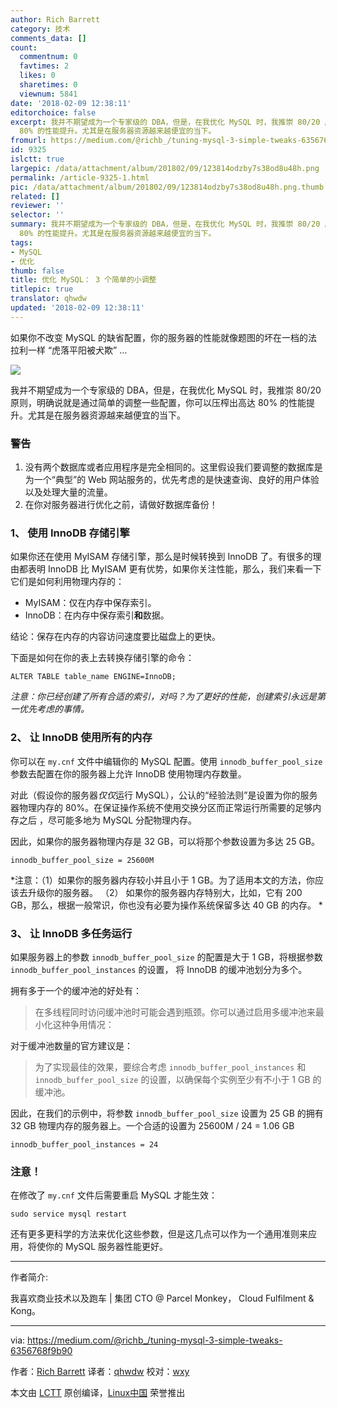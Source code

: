 ```yaml
---
author: Rich Barrett
category: 技术
comments_data: []
count:
  commentnum: 0
  favtimes: 2
  likes: 0
  sharetimes: 0
  viewnum: 5841
date: '2018-02-09 12:38:11'
editorchoice: false
excerpt: 我并不期望成为一个专家级的 DBA，但是，在我优化 MySQL 时，我推崇 80/20 原则，明确说就是通过简单的调整一些配置，你可以压榨出高达
  80% 的性能提升。尤其是在服务器资源越来越便宜的当下。
fromurl: https://medium.com/@richb_/tuning-mysql-3-simple-tweaks-6356768f9b90
id: 9325
islctt: true
largepic: /data/attachment/album/201802/09/123814odzby7s38od8u48h.png
permalink: /article-9325-1.html
pic: /data/attachment/album/201802/09/123814odzby7s38od8u48h.png.thumb.jpg
related: []
reviewer: ''
selector: ''
summary: 我并不期望成为一个专家级的 DBA，但是，在我优化 MySQL 时，我推崇 80/20 原则，明确说就是通过简单的调整一些配置，你可以压榨出高达
  80% 的性能提升。尤其是在服务器资源越来越便宜的当下。
tags:
- MySQL
- 优化
thumb: false
title: 优化 MySQL： 3 个简单的小调整
titlepic: true
translator: qhwdw
updated: '2018-02-09 12:38:11'
---
```


如果你不改变 MySQL 的缺省配置，你的服务器的性能就像题图的坏在一档的法拉利一样 “虎落平阳被犬欺” …


![](/data/attachment/album/201802/09/123814odzby7s38od8u48h.png)


我并不期望成为一个专家级的 DBA，但是，在我优化 MySQL 时，我推崇 80/20 原则，明确说就是通过简单的调整一些配置，你可以压榨出高达 80% 的性能提升。尤其是在服务器资源越来越便宜的当下。


### 警告


1. 没有两个数据库或者应用程序是完全相同的。这里假设我们要调整的数据库是为一个“典型”的 Web 网站服务的，优先考虑的是快速查询、良好的用户体验以及处理大量的流量。
2. 在你对服务器进行优化之前，请做好数据库备份！


### 1、 使用 InnoDB 存储引擎


如果你还在使用 MyISAM 存储引擎，那么是时候转换到 InnoDB 了。有很多的理由都表明 InnoDB 比 MyISAM 更有优势，如果你关注性能，那么，我们来看一下它们是如何利用物理内存的：


* MyISAM：仅在内存中保存索引。
* InnoDB：在内存中保存索引**和**数据。


结论：保存在内存的内容访问速度要比磁盘上的更快。


下面是如何在你的表上去转换存储引擎的命令：



```
ALTER TABLE table_name ENGINE=InnoDB;

```

*注意：你已经创建了所有合适的索引，对吗？为了更好的性能，创建索引永远是第一优先考虑的事情。*


### 2、 让 InnoDB 使用所有的内存


你可以在 `my.cnf` 文件中编辑你的 MySQL 配置。使用 `innodb_buffer_pool_size` 参数去配置在你的服务器上允许 InnoDB 使用物理内存数量。


对此（假设你的服务器*仅仅*运行 MySQL），公认的“经验法则”是设置为你的服务器物理内存的 80%。在保证操作系统不使用交换分区而正常运行所需要的足够内存之后 ，尽可能多地为 MySQL 分配物理内存。


因此，如果你的服务器物理内存是 32 GB，可以将那个参数设置为多达 25 GB。



```
innodb_buffer_pool_size = 25600M

```

\*注意：（1）如果你的服务器内存较小并且小于 1 GB。为了适用本文的方法，你应该去升级你的服务器。 （2） 如果你的服务器内存特别大，比如，它有 200 GB，那么，根据一般常识，你也没有必要为操作系统保留多达 40 GB 的内存。 \*


### 3、 让 InnoDB 多任务运行


如果服务器上的参数 `innodb_buffer_pool_size` 的配置是大于 1 GB，将根据参数 `innodb_buffer_pool_instances` 的设置， 将 InnoDB 的缓冲池划分为多个。


拥有多于一个的缓冲池的好处有：



> 
> 在多线程同时访问缓冲池时可能会遇到瓶颈。你可以通过启用多缓冲池来最小化这种争用情况：
> 
> 
> 


对于缓冲池数量的官方建议是：



> 
> 为了实现最佳的效果，要综合考虑 `innodb_buffer_pool_instances` 和 `innodb_buffer_pool_size` 的设置，以确保每个实例至少有不小于 1 GB 的缓冲池。
> 
> 
> 


因此，在我们的示例中，将参数 `innodb_buffer_pool_size` 设置为 25 GB 的拥有 32 GB 物理内存的服务器上。一个合适的设置为 25600M / 24 = 1.06 GB



```
innodb_buffer_pool_instances = 24

```

### 注意！


在修改了 `my.cnf` 文件后需要重启 MySQL 才能生效：



```
sudo service mysql restart

```

还有更多更科学的方法来优化这些参数，但是这几点可以作为一个通用准则来应用，将使你的 MySQL 服务器性能更好。




---


作者简介:


我喜欢商业技术以及跑车 | 集团 CTO @ Parcel Monkey， Cloud Fulfilment & Kong。




---


via: <https://medium.com/@richb_/tuning-mysql-3-simple-tweaks-6356768f9b90>


作者：[Rich Barrett](https://medium.com/@richb_) 译者：[qhwdw](https://github.com/qhwdw) 校对：[wxy](https://github.com/wxy)


本文由 [LCTT](https://github.com/LCTT/TranslateProject) 原创编译，[Linux中国](https://linux.cn/) 荣誉推出
